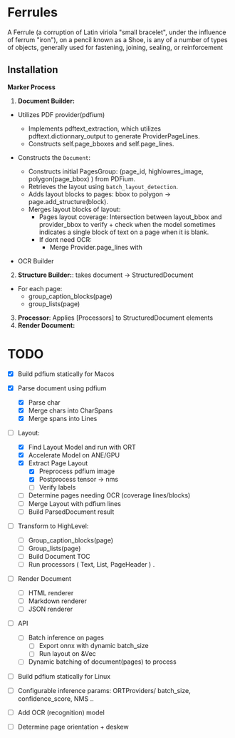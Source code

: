 # Ferrules

A Ferrule (a corruption of Latin viriola "small bracelet", under the influence of ferrum "iron"), on a pencil known as a Shoe, is any of a number of types of objects, generally used for fastening, joining, sealing, or reinforcement

## Installation

**Marker Process**

1. **Document Builder:**

- Utilizes PDF provider(pdfium)
  - Implements pdftext_extraction, which utilizes pdftext.dictionnary_output to generate ProviderPageLines.
  - Constructs self.page_bboxes and self.page_lines.
- Constructs the `Document`:

  - Constructs initial PagesGroup: (page_id, highlowres_image, polygon(page_bbox) ) from PDFium.
  - Retrieves the layout using `batch_layout_detection`.
  - Adds layout blocks to pages: bbox to polygon -> page.add_structure(block).
  - Merges layout blocks of layout:
    - Pages layout coverage: Intersection between layout_bbox and provider_bbox to verify + check when the model sometimes indicates a single block of text on a page when it is blank.
    - If dont need OCR:
      - Merge Provider.page_lines with

- OCR Builder

2. **Structure Builder:**: takes document -> StructuredDocument

- For each page:
  - group_caption_blocks(page)
  - group_lists(page)

3. **Processor**: Applies [Processors] to StructuredDocument elements
4. **Render Document:**

# TODO

- [x] Build pdfium statically for Macos

- [x] Parse document using pdfium

  - [x] Parse char
  - [x] Merge chars into CharSpans
  - [x] Merge spans into Lines

- [ ] Layout:

  - [x] Find Layout Model and run with ORT
  - [x] Accelerate Model on ANE/GPU
  - [x] Extract Page Layout
    - [x] Preprocess pdfium image
    - [x] Postprocess tensor -> nms
    - [ ] Verify labels
  - [ ] Determine pages needing OCR (coverage lines/blocks)
  - [ ] Merge Layout with pdfium lines
  - [ ] Build ParsedDocument result

- [ ] Transform to HighLevel:

  - [ ] Group_caption_blocks(page)
  - [ ] Group_lists(page)
  - [ ] Build Document TOC
  - [ ] Run processors ( Text, List, PageHeader ) .

- [ ] Render Document

  - [ ] HTML renderer
  - [ ] Markdown renderer
  - [ ] JSON renderer

- [ ] API

  - [ ] Batch inference on pages
    - [ ] Export onnx with dynamic batch_size
    - [ ] Run layout on &Vec<page>
  - [ ] Dynamic batching of document(pages) to process

- [ ] Build pdfium statically for Linux
- [ ] Configurable inference params: ORTProviders/ batch_size, confidence_score, NMS ..
- [ ] Add OCR (recognition) model
- [ ] Determine page orientation + deskew
